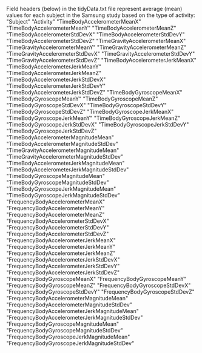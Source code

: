 Field headers (below) in the tidyData.txt file represent average (mean) values for each subject in the Samsung study based on the type of activity:
"Subject"
"Activity"
"TimeBodyAccelerometerMeanX"
"TimeBodyAccelerometerMeanY"
"TimeBodyAccelerometerMeanZ"
"TimeBodyAccelerometerStdDevX"
"TimeBodyAccelerometerStdDevY"
"TimeBodyAccelerometerStdDevZ"
"TimeGravityAccelerometerMeanX"
"TimeGravityAccelerometerMeanY"
"TimeGravityAccelerometerMeanZ"
"TimeGravityAccelerometerStdDevX"
"TimeGravityAccelerometerStdDevY"
"TimeGravityAccelerometerStdDevZ"
"TimeBodyAccelerometerJerkMeanX"
"TimeBodyAccelerometerJerkMeanY"
"TimeBodyAccelerometerJerkMeanZ"
"TimeBodyAccelerometerJerkStdDevX"
"TimeBodyAccelerometerJerkStdDevY"
"TimeBodyAccelerometerJerkStdDevZ"
"TimeBodyGyroscopeMeanX"
"TimeBodyGyroscopeMeanY"
"TimeBodyGyroscopeMeanZ"
"TimeBodyGyroscopeStdDevX"
"TimeBodyGyroscopeStdDevY"
"TimeBodyGyroscopeStdDevZ"
"TimeBodyGyroscopeJerkMeanX"
"TimeBodyGyroscopeJerkMeanY"
"TimeBodyGyroscopeJerkMeanZ"
"TimeBodyGyroscopeJerkStdDevX"
"TimeBodyGyroscopeJerkStdDevY"
"TimeBodyGyroscopeJerkStdDevZ"
"TimeBodyAccelerometerMagnitudeMean"
"TimeBodyAccelerometerMagnitudeStdDev"
"TimeGravityAccelerometerMagnitudeMean"
"TimeGravityAccelerometerMagnitudeStdDev"
"TimeBodyAccelerometerJerkMagnitudeMean"
"TimeBodyAccelerometerJerkMagnitudeStdDev"
"TimeBodyGyroscopeMagnitudeMean"
"TimeBodyGyroscopeMagnitudeStdDev"
"TimeBodyGyroscopeJerkMagnitudeMean"
"TimeBodyGyroscopeJerkMagnitudeStdDev"
"FrequencyBodyAccelerometerMeanX"
"FrequencyBodyAccelerometerMeanY"
"FrequencyBodyAccelerometerMeanZ"
"FrequencyBodyAccelerometerStdDevX"
"FrequencyBodyAccelerometerStdDevY"
"FrequencyBodyAccelerometerStdDevZ"
"FrequencyBodyAccelerometerJerkMeanX"
"FrequencyBodyAccelerometerJerkMeanY"
"FrequencyBodyAccelerometerJerkMeanZ"
"FrequencyBodyAccelerometerJerkStdDevX"
"FrequencyBodyAccelerometerJerkStdDevY"
"FrequencyBodyAccelerometerJerkStdDevZ"
"FrequencyBodyGyroscopeMeanX"
"FrequencyBodyGyroscopeMeanY"
"FrequencyBodyGyroscopeMeanZ"
"FrequencyBodyGyroscopeStdDevX"
"FrequencyBodyGyroscopeStdDevY"
"FrequencyBodyGyroscopeStdDevZ"
"FrequencyBodyAccelerometerMagnitudeMean"
"FrequencyBodyAccelerometerMagnitudeStdDev"
"FrequencyBodyAccelerometerJerkMagnitudeMean"
"FrequencyBodyAccelerometerJerkMagnitudeStdDev"
"FrequencyBodyGyroscopeMagnitudeMean"
"FrequencyBodyGyroscopeMagnitudeStdDev"
"FrequencyBodyGyroscopeJerkMagnitudeMean"
"FrequencyBodyGyroscopeJerkMagnitudeStdDev"

